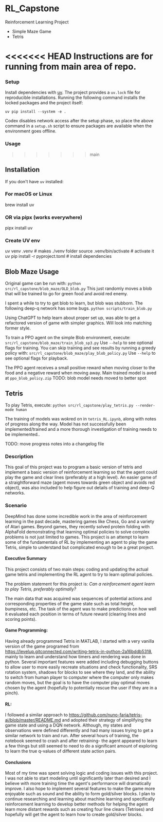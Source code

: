 # RL_Capstone
Reinforcement Learning Project
- Simple Maze Game
- Tetris

<<<<<<< HEAD
Instructions are for running from main area of repo.
=======
### Setup

Install dependencies with [uv](https://github.com/astral-sh/uv). The project
provides a `uv.lock` file for reproducible installations. Running the following
command installs the locked packages and the project itself:
```
uv pip install --system -e .
```

Codex disables network access after the setup phase, so place the above command
in a `setup.sh` script to ensure packages are available when the environment goes
offline.

### Usage
>>>>>>> main

## Installation
If you don't have `uv` installed:
### For macOS or Linux
brew install uv
### OR via pipx (works everywhere)
pipx install uv

### Create UV env
uv venv .venv              # makes ./venv folder
source .venv/bin/activate  # activate it
uv pip install -r pyproject.toml  # install dependencies

## Blob Maze Usage

Original game can be run with:
`python src/rl_capstone/blob_maze/OLD_blob.py`
This just randomly moves a blob that will be trained to go for green food and avoid red enemy.

I spent a while to try to get blob to learn, but blob was stubborn. The following deep-q network has some bugs.
`python scripts/train_blob.py`

Using ChatGPT to help learn about proper set up, was able to get a refactored version of game with simpler graphics. Will look into matching former style.

To train a PPO agent on the simple Blob environment, execute:
`src/rl_capstone/blob_maze/train_blob_sp3.py`
Use `--help` to see optional flags for training.
You can skip training and see results by running a greedy policy with:
`src/rl_capstone/blob_maze/play_blob_policy.py`
Use `--help` to see optional flags for playback.

The PPO agent receives a small positive reward when moving closer to the food 
and a negative reward when moving away. Main trained model is aved at `ppo_blob_policy.zip`
TODO: blob model needs moved to better spot

## Tetris
To play Tetris, execute:
`python src/rl_capstone/play_tetris.py --render-mode human`

The training of models was wokred on in `tetris_RL.ipynb`, along with notes of progress along the way. Model has not successfully been implemented/trained and a more thorough investigation of training needs to be implemented..

TODO: move progress notes into a changelog file

### Description

This goal of this project was to program a basic version of tetris and implement a basic version of reinforcement learning so that the agent could play the game and clear lines (preferably at a high level). An easier game of a straightforward maze (agent moves towards green object and avoids red object), was also included to help figure out details of training and deep-Q networks.

### Scenario

DeepMind has done some incredible work in the area of reinforcement learning in the past decade, mastering games like Chess, Go and a variety of Atari games. Beyond games, they recently solved protein folding with AlphaFold demonstrating that learning optimal policies to solve complex problems is not just limited to games. This project is an attempt to learn some of the fundamentals of RL by implementing an agent to play the game Tetris, simple to understand but complicated enough to be a great project.

#### Executive Summary

This project consists of two main steps: coding and updating the actual game tetris and implementing the RL agent to try to learn optimal policies. 

The problem statement for this project is: _Can a reinforcement agent learn to play Tetris, preferably optimally?_

The main data that was acquired was sequences of potential actions and corresponding properties of the game state such as total height, bumpiness,  etc. The task of the agent was to make predictions on how well it evaluated each position in terms of future reward (clearing lines and scoring points).


#### Game Programming: 
Having already programmed Tetris in MATLAB, I started with a very vanilla version of the game programed from https://levelup.gitconnected.com/writing-tetris-in-python-2a16bddb5318, mainly to learn and understand how timers and rendering was done in python. Several important features were added including debugging buttons to allow user to more easily recreate situations and check functionality, SRS rotation system, shadows for blocks to see where they land, and the ability to switch from human player to computer where the computer only makes random moves, but the goal is to have the computer play optimal moves chosen by the agent (hopefully to potentially rescue the user if they are in a pinch).


#### RL:

I followed a similar approach to https://github.com/nuno-faria/tetris-ai/blob/master/README.md and adopted their strategy of simplifying the game state and using a DQN network. Although, my states and observations were defined differently and had many issues trying to get a similar network to train and run. After several hours of training, the notebook seemed to crash and after retraining- the agent appeared to learn a few things but still seemed to need to do a significant amount of exploring to learn the true q-values of different state action pairs.


#### Conclusions
Most of my time was spent solving logic and coding issues with this project. I was not able to start modeling until significantly later than desired and I believe with more training time the agent's performance will dramatically improve. I also hope to implement several features to make the game more enjoyable such as sound and the ability to form gold/silver blocks. I plan to continue researching and learning about machine learning and specifically reinforcement learning to develop better methods for helping the agent learn more distant rewards such as creating four line clears (Tetrises) and hopefully will get the agent to learn how to create gold/silver blocks.

